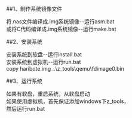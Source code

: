 ##1、制作系统镜像文件  

将.nas文件编译成.img系统镜像--运行asm.bat  
或将C代码编译成.img系统镜像--运行make.bat  

##2、安装系统 
 
安装系统到软盘--运行install.bat  
安装系统到虚拟机--运行run.bat  
copy haribote.img ..\z_tools\qemu\fdimage0.bin  

##3、运行系统

如果有软盘，重启系统，从软盘启动  
如果使用虚拟机，首先保证添加windows下z_tools，  
然后运行run.bat  
